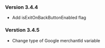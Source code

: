 ### Version 3.4.4
- Add isExitOnBackButtonEnabled flag

### Verstion 3.4.5
- Change type of Google merchantId variable